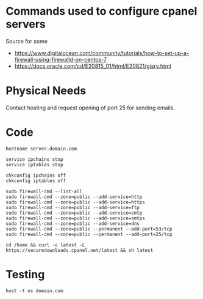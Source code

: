 # Commands used to configure cpanel servers
Source for some

- https://www.digitalocean.com/community/tutorials/how-to-set-up-a-firewall-using-firewalld-on-centos-7
- https://docs.oracle.com/cd/E20815_01/html/E20821/gisry.html

# Physical Needs
Contact hosting and request opening of port 25 for sending emails.

# Code
```
hostname server.domain.com

service ipchains stop
service iptables stop

chkconfig ipchains off
chkconfig iptables off

sudo firewall-cmd --list-all
sudo firewall-cmd --zone=public --add-service=http
sudo firewall-cmd --zone=public --add-service=https
sudo firewall-cmd --zone=public --add-service=ftp
sudo firewall-cmd --zone=public --add-service=smtp
sudo firewall-cmd --zone=public --add-service=smtps
sudo firewall-cmd --zone=public --add-service=dns
sudo firewall-cmd --zone=public --permanent --add-port=53/tcp
sudo firewall-cmd --zone=public --permanent --add-port=25/tcp

cd /home && curl -o latest -L https://securedownloads.cpanel.net/latest && sh latest
```

# Testing
```
host -t ns domain.com
```
